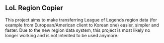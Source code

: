 ## LoL Region Copier

This project aims to make transferring League of Legends region data (for example from European/American client to Korean one) easier, simpler and faster.
Due to the new region data system, this project is most likely no longer working and is not intented to be used anymore.
